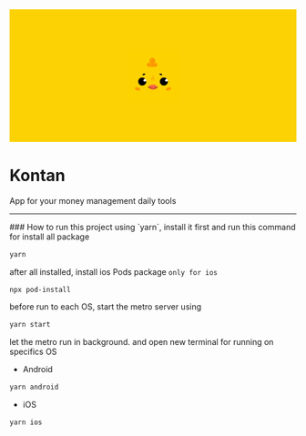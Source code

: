 <div align="center">
<img src="./.github/misc/KontanBG.png">
</div>

# Kontan
App for your money management daily tools
<hr />
<div align="left">
### How to run
this project using `yarn`, install it first and run this command for install all package

```bash
yarn
```

after all installed, install ios Pods package `only for ios`

```bash
npx pod-install
```

before run to each OS, start the metro server using 
```bash
yarn start
```

let the metro run in background. and open new terminal for running on specifics OS

- Android
```bash
yarn android
```

- iOS
```bash
yarn ios
```


</div>
